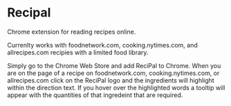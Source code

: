 # Recipal
Chrome extension for reading recipes online.

Currenlty works with foodnetwork.com, cooking.nytimes.com, and allrecipes.com recipies with a limited food library.

Simply go to the Chrome Web Store and add ReciPal to Chrome. When you are on the page of a recipe on foodnetwork.com, cooking.nytimes.com, or allrecipes.com click on the ReciPal logo and the ingredients will highlight within the direction text. If you hover over the highlighted words a tooltip will appear with the quantities of that ingredeint that are required.
